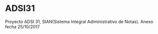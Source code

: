 # ADSI31
Proyecto ADSI 31, SIAN(Sistema Integral Adiministrativo de Notas). 
Anexo fecha 25/10/2017
